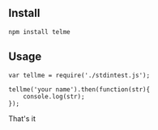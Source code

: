 ## Install ##
```
npm install telme
```
## Usage ##
```
var tellme = require('./stdintest.js');

tellme('your name').then(function(str){
	console.log(str);
});
```

That's it
